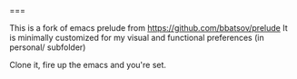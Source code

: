 ===

This is a fork of emacs prelude from https://github.com/bbatsov/prelude
It is minimally customized for my visual and functional preferences (in personal/ subfolder)


Clone it, fire up the emacs and you're set.
